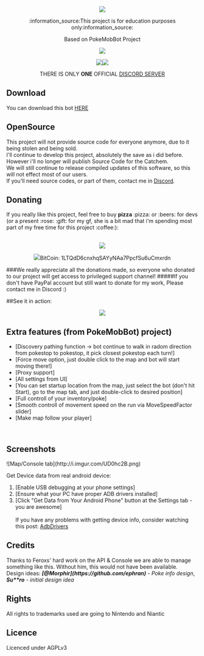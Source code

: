 <p align="center"><a href="https://github.com/Lunat1q/Catchem-PoGo/wiki"><img src="https://i.imgur.com/wittUbf.png" /></a></p>
<p align="center">:information_source:This project is for education purposes only:information_source:</p>
<p align="center">Based on PokeMobBot Project</p>
</p>

<p align="center"><a href="https://discord.gg/pPwxX8Q"><img src="https://discordapp.com/api/guilds/212977806819196938/widget.png?style=banner2"/></a></p>
<p align="center"><img src="https://img.shields.io/github/downloads/Lunat1q/Catchem-PoGo/total.svg"/><a href="https://github.com/Lunat1q/Catchem-PoGo/releases/latest"><img src="https://img.shields.io/github/downloads/Lunat1q/Catchem-PoGo/latest/total.svg"/></a></p>

<p align="center">THERE IS ONLY <b>ONE</b> OFFICIAL <a href="https://discord.gg/pPwxX8Q">DISCORD SERVER</a></p>

<h2>Download</h2>
You can download this bot  <a href="https://github.com/Lunat1q/Catchem-PoGo/releases/latest">HERE</a>

<h2>OpenSource</h2>
This project will not provide source code for everyone anymore, due to it being stolen and being sold.<br/>
I'll continue to develop this project, absolutely the save as i did before.<br/>
However i'll no longer will publish Source Code for the Catchem.<br/>
We will still continue to release compiled updates of this software, so this will not effect most of our users.<br/>
If you'll need source codes, or part of them, contact me in <a href="https://discord.gg/pPwxX8Q">Discord</a>.

<h2>Donating</h2>
If you really like this project, feel free to buy <b>pizza</b> :pizza: or :beers: for devs (or a present :rose: :gift: for my gf, she is a bit mad that i'm spending most part of my free time for this project :coffee:):<br/><br/>
<p align="center"><a href="https://www.paypal.com/cgi-bin/webscr?cmd=_s-xclick&hosted_button_id=RFAU4PYCAAGML"><img src="https://www.paypalobjects.com/en_US/GB/i/btn/btn_donateCC_LG.gif"/></a></p>
<p align="center"><img src="https://upload.wikimedia.org/wikipedia/commons/thumb/4/46/Bitcoin.svg/64px-Bitcoin.svg.png"/>BitCoin: 1LTQdD6cnxhqSAYyNAa7PpcfSu6uCmxrdn</p>
###We really appreciate all the donations made, so everyone who donated to our project will get access to privileged support channel!
#####If you don't have PayPal account but still want to donate for my work, Please contact me in Discord :)

##See it in action:
<p align="center"><a href="https://www.google.com/search?ie=UTF-8&q=Catchem&gws_rd=ssl#q=Catchem&newwindow=1&tbm=vid"><img src="http://i.imgur.com/3NzF9iV.png"/></a></p>

<h2>Extra features (from PokeMobBot) project)</h2>

 - [Discovery pathing function -> bot continue to walk in radom direction from pokestop to pokestop, it pick closest pokestop each turn!]
 - [Force move option, just double click to the map and bot will start moving there!]
 - [Proxy support]
 - [All settings from UI]
 - [You can set startup location from the map, just select the bot (don't hit Start), go to the map tab, and just double-click to desired position]
 - [Full controll of your inventory/poke]
 - [Smooth controll of movement speed on the run via MoveSpeedFactor slider]
 - [Make map follow your player]

<br/>
<h2>Screenshots</h2>
![Map/Console tab](http://i.imgur.com/UD0hc2B.png)<br/>

 
Get Device data from real android device:
 1. [Enable USB debugging at your phone settings]
 2. [Ensure what your PC have proper ADB drivers installed]
 3. [Click "Get Data from Your Android Phone" button at the Settings tab - you are awesome]
 <br/><br/>
If you have any problems with getting device info, consider watching this post: [AdbDrivers](http://forum.xda-developers.com/showthread.php?p=48915118#post48915118)

<h2>Credits</h2>
Thanks to Feroxs' hard work on the API & Console we are able to manage something like this.
Without him, this would not have been available.</br>
Design ideas: <i><b>[@Morphir](https://github.com/ephran)</b> - Poke info design</i>, <i><b>Su**ro</b> - initial design idea</i>

 
 
 <h2>Rights</h2>
 All rights to trademarks used are going to Nintendo and Niantic 


<h2>Licence</h2>
Licenced under AGPLv3
